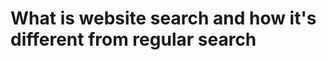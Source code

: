 What is website search and how it's different from regular search
=================================================================

